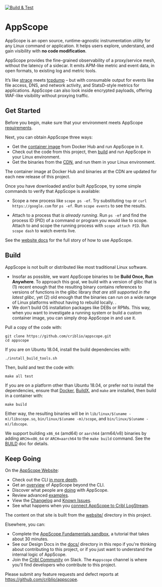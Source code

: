 [![Build & Test](https://github.com/criblio/appscope/actions/workflows/build.yml/badge.svg)](https://github.com/criblio/appscope/actions/workflows/build.yml)

# AppScope

AppScope is an open source, runtime-agnostic instrumentation utility for any Linux command or application. It helps users explore, understand, and gain visibility with **no code modification**.

AppScope provides the fine-grained observability of a proxy/service mesh, without the latency of a sidecar. It emits APM-like metric and event data, in open formats, to existing log and metric tools.

It’s like [strace](https://github.com/strace/strace) meets [tcpdump](https://www.tcpdump.org/) – but with consumable output for events like file access, DNS, and network activity, and StatsD-style metrics for applications. AppScope can also look inside encrypted payloads, offering WAF-like visibility without proxying traffic.

## Get Started

Before you begin, make sure that your environment meets AppScope [requirements](https://appscope.dev/docs/requirements).

Next, you can obtain AppScope three ways:

- Get the [container image](https://hub.docker.com/r/cribl/scope) from Docker Hub and run AppScope in it.
- Check out the code from this project, then [build](#build) and run AppScope in your Linux environment.
- Get the binaries from the [CDN](docs/RELEASE.md#cdn), and run them in your Linux environment.  

The container image at Docker Hub and binaries at the CDN are updated for each new release of this project.

Once you have downloaded and/or built AppScope, try some simple commands to verify that AppScope is available:

- Scope a new process like `scope ps -ef`. Try substituting `top` or `curl https://google.com` for `ps -ef`.  Run `scope events` to see the results.

- Attach to a process that *is already running*. Run `ps -ef` and find the process ID (PID) of a command or program you would like to scope. Attach to and scope the running process with `scope attach PID`. Run `scope dash` to watch events live.

See the [website docs](https://appscope.dev/docs/overview) for the full story of how to use AppScope.

## Build

AppScope is not built or distributed like most traditional Linux software.

- Insofar as possible, we want AppScope binaries to be  **Build Once, Run Anywhere**. To approach this goal, we build with a version of glibc that is (1) recent enough that the resulting binary contains references to versions of functions in the glibc library *that are still supported in the latest glibc*, yet (2) old enough that the binaries can run on a wide range of Linux platforms without having to rebuild locally.
.
- We don't build OS installation packages like DEBs or RPMs. This way, when you want to investigate a running system or build a custom container image, you can simply drop AppScope in and use it.

Pull a copy of the code with:

```text
git clone https://github.com/criblio/appscope.git
cd appscope
```

If you are on Ubuntu 18.04, install the build dependencies with:

```text
./install_build_tools.sh
```

Then, build and test the code with:

```text
make all test
```

If you are on a platform other than Ubuntu 18.04, or prefer not to install the dependencies, ensure that [Docker], [BuildX], and `make` are installed, then build in a container with:

```text
make build
```

Either way, the resulting binaries will be in `lib/linux/$(uname -m)/libscope.so`, `bin/linux/$(uname -m)/scope`, and `bin/linux/$(uname -m)/ldscope`.

We support building `x86_64` (amd64) or `aarch64` (arm64/v8) binaries by adding `ARCH=x86_64` or `ARCH=aarch64` to the `make build` command. See the [BUILD](docs/BUILD.md) doc for details.

## Keep Going

On the [AppScope Website](https://appscope.dev/):

- Check out the CLI [in more depth](https://appscope.dev/docs/quick-start-guide/).
- Get an [overview](https://appscope.dev/docs/how-works/) of AppScope beyond the CLI.
- Discover what people are [doing](https://appscope.dev/docs/what-do-with-scope) with AppScope.
- Review advanced [examples](https://appscope.dev/docs/examples-use-cases).
- View the [Changelog](https://appscope.dev/docs/changelog) and [Known Issues](https://appscope.dev/docs/known-issues).
- See what happens when you [connect AppScope to Cribl LogStream](https://appscope.dev/docs/logstream-integration).

The content on that site is built from the [website/](website/) directory in this project.

Elsewhere, you can:

- Complete the [AppScope Fundamentals sandbox](https://sandbox.cribl.io/course/appscope), a tutorial that takes about 30 minutes.
- See our Design Docs in the [docs/](./docs/) directory in this repo if you're thinking about contributing to this project, or if you just want to understand the internal logic of AppScope.
- Join the [Cribl Community](https://cribl.io/community/) on Slack. The `#appscope` channel is where you'll find developers who contribute to this project.
 
Please submit any feature requests and defect reports at <https://github.com/criblio/appscope>.

[Docker]: https://docs.docker.com/engine/install/
[BuildX]: https://docs.docker.com/buildx/working-with-buildx/
